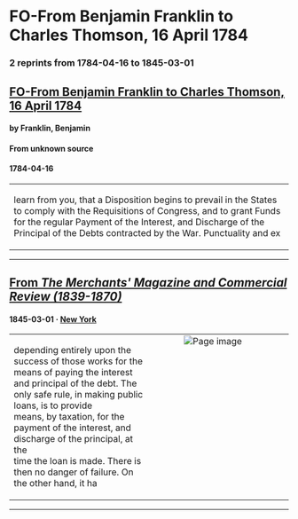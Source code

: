 
# FO-From Benjamin Franklin to Charles Thomson, 16 April 1784

### 2 reprints from 1784-04-16 to 1845-03-01

## [FO-From Benjamin Franklin to Charles Thomson, 16 April 1784](https://founders.archives.gov/documents/Franklin/01-42-02-0098)

#### by Franklin, Benjamin

#### From unknown source

#### 1784-04-16

<table style="width: 100%;"><tr><td style="width: 50%">

learn from you, that a Disposition begins to prevail in the States to comply with the Requisitions of Congress, and to grant Funds for the regular Payment of the Interest, and Discharge of the Principal of the Debts contracted by the War. Punctuality and ex
</td></tr></table>

---

## [From _The Merchants' Magazine and Commercial Review (1839-1870)_](https://archive.org/details/sim_merchants-magazine-and-commercial-review_1845-03_12_3/page/n70/mode/1up?view=theater)

#### 1845-03-01 &middot; [New York](http://dbpedia.org/resource/New_York_City)

<table style="width: 100%;"><tr><td style="width: 50%">

  
depending entirely upon the success of those works for the means of paying the interest  
and principal of the debt. The only safe rule, in making public loans, is to provide  
means, by taxation, for the payment of the interest, and discharge of the principal, at the  
time the loan is made. There is then no danger of failure. On the other hand, it ha
</td><td style="width: 50%; max-height: 75%; margin: auto; display: block;">
<img alt="Page image" src="https://iiif.archive.org/iiif/sim_merchants-magazine-and-commercial-review_1845-03_12_3&#0036;70/pct:10.482529,36.535998,68.261231,5.457341/600,/0/default.jpg"/>
</td>
</tr></table>

---


